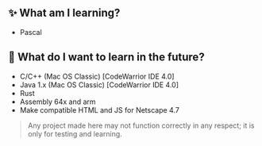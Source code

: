 ## ✨ What am I learning?

- Pascal

## 🔮 What do I want to learn in the future?

- C/C++ (Mac OS Classic) [CodeWarrior IDE 4.0]
- Java 1.x (Mac OS Classic) [CodeWarrior IDE 4.0]
- Rust
- Assembly 64x and arm
- Make compatible HTML and JS for Netscape 4.7

> Any project made here may not function correctly in any respect; it is only for testing and learning.